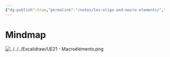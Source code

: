 ```yaml
---
{"dg-publish":true,"permalink":"/notes/les-oligo-and-macro-elements/","tags":["cours","UE21"],"noteIcon":""}
---
```


# Mindmap
![../../../Excalidraw/UE21 - Macroéléments.png](/img/user/Excalidraw/UE21%20-%20Macro%C3%A9l%C3%A9ments.png)
